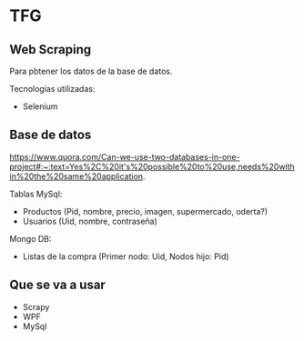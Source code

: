 # TFG



## Web Scraping
  Para pbtener los datos de la base de datos.

  
  Tecnologias utilizadas:
  + Selenium

## Base de datos
https://www.quora.com/Can-we-use-two-databases-in-one-project#:~:text=Yes%2C%20it's%20possible%20to%20use,needs%20within%20the%20same%20application.

  Tablas MySql:

  + Productos (Pid, nombre, precio, imagen, supermercado, oderta?)
  + Usuarios (Uid, nombre, contraseña)

  Mongo DB:
  + Listas de la compra (Primer nodo: Uid, Nodos hijo: Pid) 

  
## Que se va a usar

+ Scrapy
+ WPF
+ MySql 
